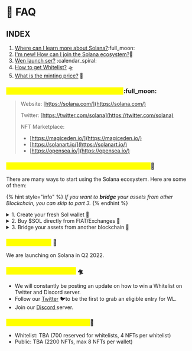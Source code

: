 # 🙋 FAQ

## INDEX

1. [Where can I learn more about Solana?](faq.md#1.-where-can-i-learn-more-about-terra):full\_moon:
2. [I'm new! How can I join the Solana ecosystem?](faq.md#2.-im-new-how-can-i-join-the-terra-ecosystem)🌌
3. [Wen launch ser?](faq.md#4.-wen-launch) :calendar\_spiral:
4. [How to get Whitelist?](faq.md#how-to-get-whitelist) 🛸
5. [What is the minting price?](faq.md#5.-what-is-the-minting-price) 🔖

### <mark style="color:yellow;">1. Where can I learn more about Solana?</mark>:full\_moon:

> Website: [https://solana.com/](https://solana.com/)
>
> Twitter: [https://twitter.com/solana](https://twitter.com/solana)
>
> NFT Marketplace:&#x20;
>
> * [https://magiceden.io/](https://magiceden.io/)
> * [https://solanart.io/](https://solanart.io/)
> * [https://opensea.io/](https://opensea.io/)

### <mark style="color:yellow;">2. I'm new! How can I join the Solana ecosystem?</mark>🌌&#x20;

There are many ways to start using the Solana ecosystem. Here are some of them:

{% hint style="info" %}
_If you want to **bridge** your assets from other Blockchain, you can skip to part 3._
{% endhint %}

<details>

<summary>1. Create your fresh Sol wallet <span data-gb-custom-inline data-tag="emoji" data-code="1f389">🎉</span></summary>

#### Download your fresh Terra Wallet and set it up :closed\_lock\_with\_key:

* [Phantom Wallet](https://phantom.app/) :ghost:
* [Solflare](https://solflare.com/) :boom:

</details>

<details>

<summary>2. Buy  $SOL directly from FIAT/Exchanges <span data-gb-custom-inline data-tag="emoji" data-code="1f4b1">💱</span></summary>

* **TBA**

</details>

<details>

<summary>3. Bridge your assets from another blockchain <span data-gb-custom-inline data-tag="emoji" data-code="1f309">🌉</span></summary>

* Get your $SOL on your chain

<!---->

* **Go to** [**Portal Token Bridge**](https://www.portalbridge.com/#/transfer)**, connect your wallet and follow the instruction**

</details>

### <mark style="color:yellow;">3. Wen launch?</mark> 📅

We are launching on Solana in Q2 2022.

### <mark style="color:yellow;">4. How to get Whitelist?</mark> 🛸

* We will constantly be posting an update on how to win a Whitelist on Twitter and Discord server.
* Follow our [Twitter](https://twitter.com/cognitiveArk) :bird:to be the first to grab an eligible entry for WL.
* Join our [Discord ](https://discord.gg/cognitiveark)server.

### <mark style="color:yellow;">5. What is the minting price?</mark>🔖

* Whitelist: TBA (700 reserved for whitelists, 4 NFTs per whitelist)
* Public: TBA (2200 NFTs, max 8 NFTs per wallet)

##

